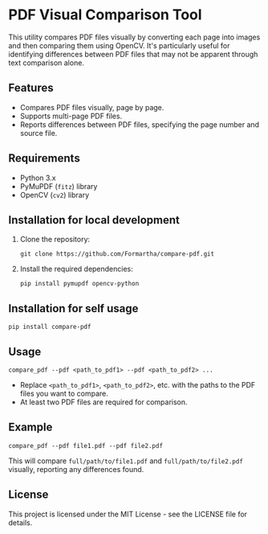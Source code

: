 PDF Visual Comparison Tool
==========================
This utility compares PDF files visually by converting each page into images and then comparing them using OpenCV.
It's particularly useful for identifying differences between PDF files that may not be apparent through text comparison alone.

Features
--------
*   Compares PDF files visually, page by page.
*   Supports multi-page PDF files.
*   Reports differences between PDF files, specifying the page number and source file.

Requirements
------------
*   Python 3.x
*   PyMuPDF (`fitz`) library
*   OpenCV (`cv2`) library

Installation for local development
------------
1.  Clone the repository:
    
    `git clone https://github.com/Formartha/compare-pdf.git`
    

2.  Install the required dependencies:
    
    `pip install pymupdf opencv-python`
    

Installation for self usage
------------
`pip install compare-pdf`

Usage
-----

`compare_pdf --pdf <path_to_pdf1> --pdf <path_to_pdf2> ...`

*   Replace `<path_to_pdf1>`, `<path_to_pdf2>`, etc. with the paths to the PDF files you want to compare.
*   At least two PDF files are required for comparison.

Example
-------
`compare_pdf --pdf file1.pdf --pdf file2.pdf`

This will compare `full/path/to/file1.pdf` and `full/path/to/file2.pdf` visually, reporting any differences found.

License
-------
This project is licensed under the MIT License - see the LICENSE file for details.


